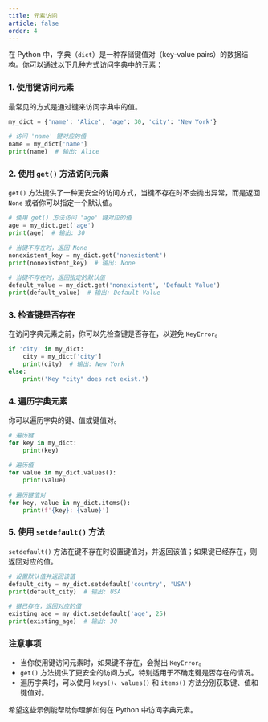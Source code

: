 ```yaml
---
title: 元素访问
article: false
order: 4
---
```


在 Python 中，字典（`dict`）是一种存储键值对（key-value pairs）的数据结构。你可以通过以下几种方式访问字典中的元素：

### 1. 使用键访问元素

最常见的方式是通过键来访问字典中的值。

```python
my_dict = {'name': 'Alice', 'age': 30, 'city': 'New York'}
 
# 访问 'name' 键对应的值
name = my_dict['name']
print(name)  # 输出: Alice
```

### 2. 使用 `get()` 方法访问元素

`get()` 方法提供了一种更安全的访问方式，当键不存在时不会抛出异常，而是返回 `None` 或者你可以指定一个默认值。

```python
# 使用 get() 方法访问 'age' 键对应的值
age = my_dict.get('age')
print(age)  # 输出: 30
 
# 当键不存在时，返回 None
nonexistent_key = my_dict.get('nonexistent')
print(nonexistent_key)  # 输出: None
 
# 当键不存在时，返回指定的默认值
default_value = my_dict.get('nonexistent', 'Default Value')
print(default_value)  # 输出: Default Value
```

### 3. 检查键是否存在

在访问字典元素之前，你可以先检查键是否存在，以避免 `KeyError`。

```python
if 'city' in my_dict:
    city = my_dict['city']
    print(city)  # 输出: New York
else:
    print('Key "city" does not exist.')
```

### 4. 遍历字典元素

你可以遍历字典的键、值或键值对。

```python
# 遍历键
for key in my_dict:
    print(key)
 
# 遍历值
for value in my_dict.values():
    print(value)
 
# 遍历键值对
for key, value in my_dict.items():
    print(f'{key}: {value}')
```

### 5. 使用 `setdefault()` 方法

`setdefault()` 方法在键不存在时设置键值对，并返回该值；如果键已经存在，则返回对应的值。

```python
# 设置默认值并返回该值
default_city = my_dict.setdefault('country', 'USA')
print(default_city)  # 输出: USA
 
# 键已存在，返回对应的值
existing_age = my_dict.setdefault('age', 25)
print(existing_age)  # 输出: 30
```

### 注意事项

- 当你使用键访问元素时，如果键不存在，会抛出 `KeyError`。
- `get()` 方法提供了更安全的访问方式，特别适用于不确定键是否存在的情况。
- 遍历字典时，可以使用 `keys()`、`values()` 和 `items()` 方法分别获取键、值和键值对。

希望这些示例能帮助你理解如何在 Python 中访问字典元素。